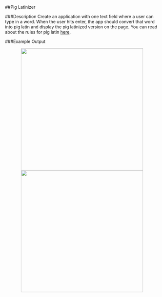 ##Pig Latinizer

###Description
Create an application with one text field where a user can type in a word. When the user hits enter, the app should convert that word into pig latin and display the pig latinized version on the page. You can read about the rules for pig latin [here](https://en.wikipedia.org/wiki/Pig_Latin#Rules).


###Example Output
<p align="center">
  <img src="https://github.com/upperlinecode/intro-to-swift/blob/master/day-6/images/pl-consonant.png" height="400px" hspace="20">
    <img src="https://github.com/upperlinecode/intro-to-swift/blob/master/day-6/images/pl-vowel.png" height="400px" hspace="20">
</p>
